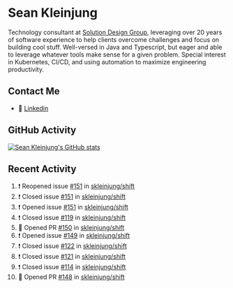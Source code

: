 # Sean Kleinjung

Technology consultant at [Solution Design Group](https://solutiondesign.com/), leveraging over 20 years of software experience to help clients overcome challenges and focus on building cool stuff. Well-versed in Java and Typescript, but eager and able to leverage whatever tools make sense for a given problem. Special interest in Kubernetes, CI/CD, and using automation to maximize engineering productivity.

<!--
**skleinjung/skleinjung** is a ✨ _special_ ✨ repository because its `README.md` (this file) appears on your GitHub profile.

Here are some ideas to get you started:

- 🔭 I’m currently working on ...
- 🌱 I’m currently learning ...
- 👯 I’m looking to collaborate on ...
- 🤔 I’m looking for help with ...
- 💬 Ask me about ...
- 📫 How to reach me: ...
- 😄 Pronouns: ...
- ⚡ Fun fact: ...
-->

## Contact Me

<!-- - 💬 [Personal site](https://phatho-folio.now.sh/) -->
- 🔗 [Linkedin](https://www.linkedin.com/in/sean-kleinjung/)
<!-- - 📧 <a href="mailto:hohuuphat22@gmail.com">Email</a> -->

<!-- - 🤐 <a id="raw-url" href="https://nightly.link/DeKal/dekal-cv-v2/workflows/build/main/huuphatho_cv.zip">Latest Resume (.zip)</a>
- 📄 <a id="raw-url" href="https://raw.githubusercontent.com/DeKal/DeKal/master/cv/phathuuho_cv.pdf">Resume (Manually uploaded)</a> -->

## GitHub Activity

[![Sean Kleinjung's GitHub stats](https://github-readme-stats.vercel.app/api?username=skleinjung&show_icons=true&theme=dark&count_private=true)](https://github.com/skleinjung)

## Recent Activity
<!--START_SECTION:activity-->
1. ❗️ Reopened issue [#151](https://github.com/skleinjung/shift/issues/151) in [skleinjung/shift](https://github.com/skleinjung/shift)
2. ❗️ Closed issue [#151](https://github.com/skleinjung/shift/issues/151) in [skleinjung/shift](https://github.com/skleinjung/shift)
3. ❗️ Opened issue [#151](https://github.com/skleinjung/shift/issues/151) in [skleinjung/shift](https://github.com/skleinjung/shift)
4. ❗️ Closed issue [#119](https://github.com/skleinjung/shift/issues/119) in [skleinjung/shift](https://github.com/skleinjung/shift)
5. 💪 Opened PR [#150](https://github.com/skleinjung/shift/pull/150) in [skleinjung/shift](https://github.com/skleinjung/shift)
6. ❗️ Opened issue [#149](https://github.com/skleinjung/shift/issues/149) in [skleinjung/shift](https://github.com/skleinjung/shift)
7. ❗️ Closed issue [#122](https://github.com/skleinjung/shift/issues/122) in [skleinjung/shift](https://github.com/skleinjung/shift)
8. ❗️ Closed issue [#121](https://github.com/skleinjung/shift/issues/121) in [skleinjung/shift](https://github.com/skleinjung/shift)
9. ❗️ Closed issue [#114](https://github.com/skleinjung/shift/issues/114) in [skleinjung/shift](https://github.com/skleinjung/shift)
10. 💪 Opened PR [#148](https://github.com/skleinjung/shift/pull/148) in [skleinjung/shift](https://github.com/skleinjung/shift)
<!--END_SECTION:activity-->